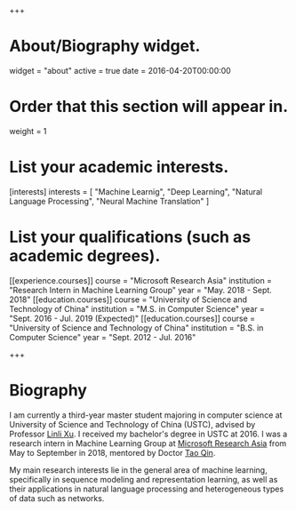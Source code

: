 +++
# About/Biography widget.
widget = "about"
active = true
date = 2016-04-20T00:00:00

# Order that this section will appear in.
weight = 1

# List your academic interests.
[interests]
  interests = [
    "Machine Learnig",
    "Deep Learning",
    "Natural Language Processing",
    "Neural Machine Translation"
  ]

# List your qualifications (such as academic degrees).
[[experience.courses]]
  course = "Microsoft Research Asia"
  institution = "Research Intern in Machine Learning Group"
  year = "May. 2018 - Sept. 2018"
[[education.courses]]
  course = "University of Science and Technology of China"
  institution = "M.S. in Computer Science"
  year = "Sept. 2016 - Jul. 2019 (Expected)"
[[education.courses]]
  course = "University of Science and Technology of China"
  institution = "B.S. in Computer Science"
  year = "Sept. 2012 - Jul. 2016"
 
+++

# Biography

I am currently a third-year master student majoring in computer science at University of Science and Technology of China (USTC), advised by Professor [Linli Xu](http://staff.ustc.edu.cn/~linlixu/). I received my bachelor's degree in USTC at 2016. I was a research intern in Machine Learning Group at [Microsoft Research Asia](https://www.microsoft.com/en-us/research/group/machine-learning-research-group/) from May to September in 2018, mentored by Doctor [Tao Qin](https://www.microsoft.com/en-us/research/people/taoqin/).

My main research interests lie in the general area of machine learning, specifically in sequence modeling and representation learning, as well as their applications in natural language processing and heterogeneous types of data such as networks.
